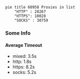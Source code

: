 
```mermaid
pie title 60958 Proxies in list
    "HTTP" : 28267
    "HTTPS": 10028
    "SOCKS" : 30759
```

### Some Info
#### Average Timeout

- mixed: 3.5s
- http: 1.8s
- https: 8.2s
- socks: 5.2s